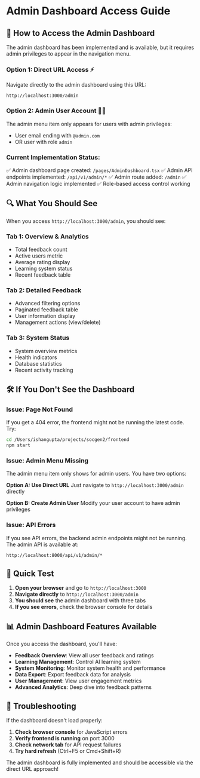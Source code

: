 # Admin Dashboard Access Guide

## 🎯 How to Access the Admin Dashboard

The admin dashboard has been implemented and is available, but it requires admin privileges to appear in the navigation menu.

### **Option 1: Direct URL Access** ⚡
Navigate directly to the admin dashboard using this URL:
```
http://localhost:3000/admin
```

### **Option 2: Admin User Account** 👨‍💼
The admin menu item only appears for users with admin privileges:
- User email ending with `@admin.com` 
- OR user with role `admin`

### **Current Implementation Status:**
✅ Admin dashboard page created: `/pages/AdminDashboard.tsx`
✅ Admin API endpoints implemented: `/api/v1/admin/*`
✅ Admin route added: `/admin` 
✅ Admin navigation logic implemented
✅ Role-based access control working

## 🔍 What You Should See

When you access `http://localhost:3000/admin`, you should see:

### **Tab 1: Overview & Analytics**
- Total feedback count
- Active users metric
- Average rating display
- Learning system status
- Recent feedback table

### **Tab 2: Detailed Feedback** 
- Advanced filtering options
- Paginated feedback table
- User information display
- Management actions (view/delete)

### **Tab 3: System Status**
- System overview metrics
- Health indicators
- Database statistics
- Recent activity tracking

## 🛠 If You Don't See the Dashboard

### **Issue: Page Not Found**
If you get a 404 error, the frontend might not be running the latest code. Try:
```bash
cd /Users/ishangupta/projects/socgen2/frontend
npm start
```

### **Issue: Admin Menu Missing**
The admin menu item only shows for admin users. You have two options:

**Option A: Use Direct URL**
Just navigate to `http://localhost:3000/admin` directly

**Option B: Create Admin User**
Modify your user account to have admin privileges

### **Issue: API Errors**
If you see API errors, the backend admin endpoints might not be running. The admin API is available at:
```
http://localhost:8000/api/v1/admin/*
```

## 🎯 Quick Test

1. **Open your browser** and go to `http://localhost:3000`
2. **Navigate directly** to `http://localhost:3000/admin`
3. **You should see** the admin dashboard with three tabs
4. **If you see errors**, check the browser console for details

## 📊 Admin Dashboard Features Available

Once you access the dashboard, you'll have:

- **Feedback Overview**: View all user feedback and ratings
- **Learning Management**: Control AI learning system
- **System Monitoring**: Monitor system health and performance
- **Data Export**: Export feedback data for analysis
- **User Management**: View user engagement metrics
- **Advanced Analytics**: Deep dive into feedback patterns

## 🔧 Troubleshooting

If the dashboard doesn't load properly:

1. **Check browser console** for JavaScript errors
2. **Verify frontend is running** on port 3000
3. **Check network tab** for API request failures
4. **Try hard refresh** (Ctrl+F5 or Cmd+Shift+R)

The admin dashboard is fully implemented and should be accessible via the direct URL approach!